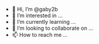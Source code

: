 - 👋 Hi, I’m @gaby2b
- 👀 I’m interested in ...
- 🌱 I’m currently learning ...
- 💞️ I’m looking to collaborate on ...
- 📫 How to reach me ...

<!---
gaby2b/gaby2b is a ✨ special ✨ repository because its `README.md` (this file) appears on your GitHub profile.
You can click the Preview link to take a look at your changes.
--->
